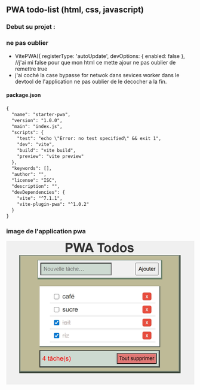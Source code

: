 ## PWA todo-list  (html, css, javascript)
### Debut su projet :
### ne pas oublier  
- VitePWA({
      registerType: 'autoUpdate',
      devOptions: { enabled: false },  
      //j'ai mi false pour que mon html ce mette ajour ne pas oublier de remettre true  
- j'ai coché la case bypasse for netwok dans sevices worker dans le devtool de l'application ne pas oublier de le decocher a la fin.  

#### package.json  
```
{
  "name": "starter-pwa",
  "version": "1.0.0",
  "main": "index.js",
  "scripts": {
    "test": "echo \"Error: no test specified\" && exit 1",
    "dev": "vite",
    "build": "vite build",
    "preview": "vite preview"
  },
  "keywords": [],
  "author": "",
  "license": "ISC",
  "description": "",
  "devDependencies": {
    "vite": "^7.1.1",
    "vite-plugin-pwa": "^1.0.2"
  }
}

``` 
### image de l'application pwa  
![todo](./public/imgReadme/pwaTodo.jpeg)